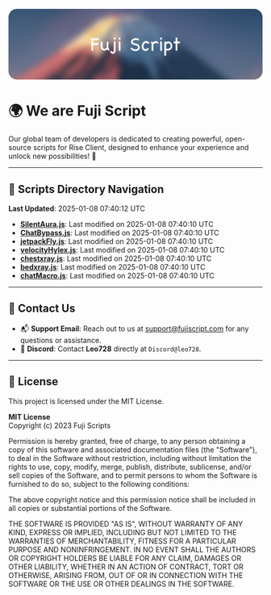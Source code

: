 ![Banner](.github/b.webp)

# 🌍 **We are Fuji Script**

Our global team of developers is dedicated to creating powerful, open-source scripts for Rise Client, designed to enhance your experience and unlock new possibilities! 🌟

---
<!-- SCRIPTS_NAVIGATION_START -->
## 📂 **Scripts Directory Navigation**

**Last Updated**: 2025-01-08 07:40:12 UTC

- **[SilentAura.js](scripts/SilentAura.js)**: Last modified on 2025-01-08 07:40:10 UTC
- **[ChatBypass.js](scripts/ChatBypass.js)**: Last modified on 2025-01-08 07:40:10 UTC
- **[jetpackFly.js](scripts/jetpackFly.js)**: Last modified on 2025-01-08 07:40:10 UTC
- **[velocityHylex.js](scripts/velocityHylex.js)**: Last modified on 2025-01-08 07:40:10 UTC
- **[chestxray.js](scripts/chestxray.js)**: Last modified on 2025-01-08 07:40:10 UTC
- **[bedxray.js](scripts/bedxray.js)**: Last modified on 2025-01-08 07:40:10 UTC
- **[chatMacro.js](scripts/chatMacro.js)**: Last modified on 2025-01-08 07:40:10 UTC

<!-- SCRIPTS_NAVIGATION_END -->

---

## 💬 **Contact Us**  
- 📬 **Support Email**: Reach out to us at [support@fujiscript.com](mailto:support@fujiscript.com) for any questions or assistance.  
- 💬 **Discord**: Contact **Leo728** directly at `Discord@leo728`.

---

## 📜 **License**

This project is licensed under the MIT License.  

**MIT License**  
Copyright (c) 2023 Fuji Scripts  

Permission is hereby granted, free of charge, to any person obtaining a copy of this software and associated documentation files (the "Software"), to deal in the Software without restriction, including without limitation the rights to use, copy, modify, merge, publish, distribute, sublicense, and/or sell copies of the Software, and to permit persons to whom the Software is furnished to do so, subject to the following conditions:  

The above copyright notice and this permission notice shall be included in all copies or substantial portions of the Software.  

THE SOFTWARE IS PROVIDED "AS IS", WITHOUT WARRANTY OF ANY KIND, EXPRESS OR IMPLIED, INCLUDING BUT NOT LIMITED TO THE WARRANTIES OF MERCHANTABILITY, FITNESS FOR A PARTICULAR PURPOSE AND NONINFRINGEMENT. IN NO EVENT SHALL THE AUTHORS OR COPYRIGHT HOLDERS BE LIABLE FOR ANY CLAIM, DAMAGES OR OTHER LIABILITY, WHETHER IN AN ACTION OF CONTRACT, TORT OR OTHERWISE, ARISING FROM, OUT OF OR IN CONNECTION WITH THE SOFTWARE OR THE USE OR OTHER DEALINGS IN THE SOFTWARE.  
